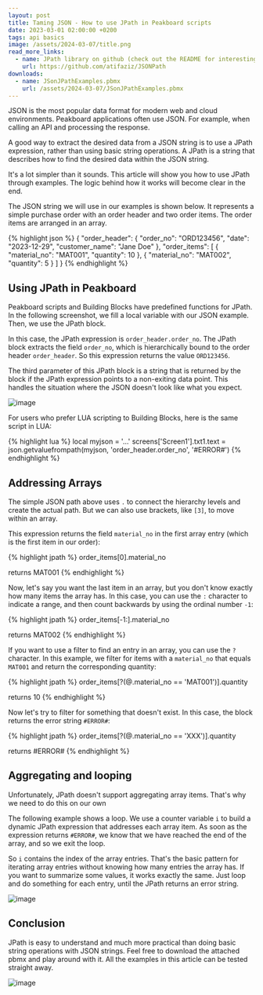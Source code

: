```yaml
---
layout: post
title: Taming JSON - How to use JPath in Peakboard scripts
date: 2023-03-01 02:00:00 +0200
tags: api basics
image: /assets/2024-03-07/title.png
read_more_links:
  - name: JPath library on github (check out the README for interesting details)
    url: https://github.com/atifaziz/JSONPath
downloads:
  - name: JSonJPathExamples.pbmx
    url: /assets/2024-03-07/JSonJPathExamples.pbmx
---
```


JSON is the most popular data format for modern web and cloud environments. Peakboard applications often use JSON. For example, when calling an API and processing the response.

A good way to extract the desired data from a JSON string is to use a JPath expression, rather than using basic string operations. A JPath is a string that describes how to find the desired data within the JSON string.

It's a lot simpler than it sounds. This article will show you how to use JPath through examples. The logic behind how it works will become clear in the end.

The JSON string we will use in our examples is shown below. It represents a simple purchase order with an order header and two order items. The order items are arranged in an array.

{% highlight json %}
{
    "order_header": {
        "order_no": "ORD123456",
        "date": "2023-12-29",
        "customer_name": "Jane Doe"
    },
    "order_items": [
        {
            "material_no": "MAT001",
            "quantity": 10
        },
        {
            "material_no": "MAT002",
            "quantity": 5
        }
    ]
}
{% endhighlight %}

## Using JPath in Peakboard

Peakboard scripts and Building Blocks have predefined functions for JPath. In the following screenshot, we fill a local variable with our JSON example. Then, we use the JPath block.

In this case, the JPath expression is `order_header.order_no`. The JPath block extracts the field `order_no`, which is hierarchically bound to the order header `order_header`. So this expression returns the value `ORD123456`.

The third parameter of this JPath block is a string that is returned by the block if the JPath expression points to a non-exiting data point. This handles the situation where the JSON doesn't look like what you expect.

![image](/assets/2024-03-07/010.png)

For users who prefer LUA scripting to Building Blocks, here is the same script in LUA:

{% highlight lua %}
local myjson = '...'
screens['Screen1'].txt1.text = json.getvaluefrompath(myjson, 'order_header.order_no', '#ERROR#')
{% endhighlight %}

## Addressing Arrays

The simple JSON path above uses `.` to connect the hierarchy levels and create the actual path. But we can also use brackets, like `[3]`, to move within an array.

This expression returns the field `material_no` in the first array entry (which is the first item in our order):

{% highlight jpath %}
order_items[0].material_no

returns MAT001
{% endhighlight %}

Now, let's say you want the last item in an array, but you don't know exactly how many items the array has. In this case, you can use the `:` character to indicate a range, and then count backwards by using the ordinal number `-1`:

{% highlight jpath %}
order_items[-1:].material_no

returns MAT002
{% endhighlight %}

If you want to use a filter to find an entry in an array, you can use the `?` character. In this example, we filter for items with a `material_no` that equals `MAT001` and return the corresponding quantity:

{% highlight jpath %}
order_items[?(@.material_no == 'MAT001')].quantity

returns 10
{% endhighlight %}

Now let's try to filter for something that doesn't exist. In this case, the block returns the error string `#ERROR#`:

{% highlight jpath %}
order_items[?(@.material_no == 'XXX')].quantity

returns #ERROR#
{% endhighlight %}

## Aggregating and looping

Unfortunately, JPath doesn't support aggregating array items. That's why we need to do this on our own

The following example shows a loop. We use a counter variable `i` to build a dynamic JPath expression that addresses each array item. As soon as the expression returns `#ERROR#`, we know that we have reached the end of the array, and so we exit the loop.

So `i` contains the index of the array entries. That's the basic pattern for iterating array entries without knowing how many entries the array has. If you want to summarize some values, it works exactly the same. Just loop and do something for each entry, until the JPath returns an error string.

![image](/assets/2024-03-07/020.png)

## Conclusion

JPath is easy to understand and much more practical than doing basic string operations with JSON strings. Feel free to download the attached pbmx and play around with it. All the examples in this article can be tested straight away.

![image](/assets/2024-03-07/result.gif)

